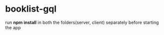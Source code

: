 # booklist-gql
 run **npm install** in both the folders(server, client) separately before starting the app
